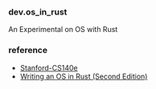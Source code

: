### dev.os_in_rust
An Experimental on OS with Rust


### reference
* [Stanford-CS140e](https://web.stanford.edu/class/cs140e/)
* [Writing an OS in Rust (Second Edition)](https://os.phil-opp.com/)
